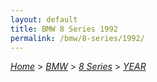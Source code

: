 ```yaml
---
layout: default
title: BMW 8 Series 1992
permalink: /bmw/8-series/1992/
---
```

[*Home*](/) > [*BMW*](/bmw/) > [*8 Series*](/bmw/8-series/) > [*YEAR*](/bmw/8-series/year/)
